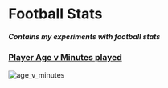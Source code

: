 # Football Stats

##### Contains my experiments with football stats

### [Player Age v Minutes played](https://github.com/ppai22/rdataviz/blob/main/football_stats/age_v_minutes.R)

![age_v_minutes](https://user-images.githubusercontent.com/12592201/117582168-52219580-b11e-11eb-9b72-585c778827d6.png)
